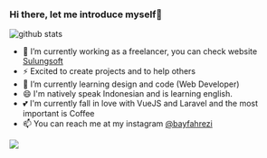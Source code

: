 ### Hi there, let me introduce myself👋

![github stats](https://github-readme-stats.vercel.app/api?username=bayfahrezi&show_icons=true&theme=vue-dark)

- 🔭 I’m currently working as a freelancer, you can check website <a href="https://sulungsoft.com"> Sulungsoft</a>
- ⚡ Excited to create projects and to help others
- 🌱 I’m currently learning design and code (Web Developer)
- 😄 I'm natively speak Indonesian and is learning english.
- 💕 I'm currently fall in love with VueJS and Laravel and the most important is Coffee
- 📫 You can reach me at my instagram [@bayfahrezi](https://instagram.com/bayfahrezi)

<img src="https://github-readme-stats.vercel.app/api/top-langs/?username=fahrezibayu&layout=compact&theme=vue">
